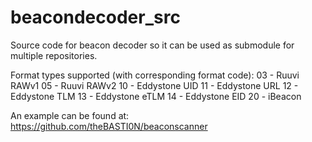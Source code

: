 # beacondecoder_src
Source code for beacon decoder so it can be used as submodule for multiple repositories.

Format types supported (with corresponding format code):
03 - Ruuvi RAWv1
05 - Ruuvi RAWv2
10 - Eddystone UID
11 - Eddystone URL
12 - Eddystone TLM
13 - Eddystone eTLM
14 - Eddystone EID
20 - iBeacon

An example can be found at: https://github.com/theBASTI0N/beaconscanner
